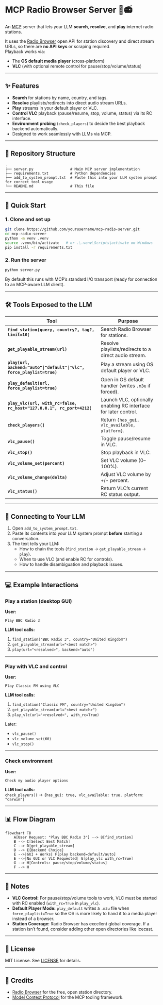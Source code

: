 # MCP Radio Browser Server 🎵📻

An [MCP](https://modelcontextprotocol.io) server that lets your LLM **search**, **resolve**, and **play** internet radio stations.

It uses the [Radio Browser](https://www.radio-browser.info) open API for station discovery and direct stream URLs, so there are **no API keys** or scraping required.  
Playback works via:
- The **OS default media player** (cross-platform)
- **VLC** (with optional remote control for pause/stop/volume/status)

---

## ✨ Features

- **Search** for stations by name, country, and tags.
- **Resolve** playlists/redirects into direct audio stream URLs.
- **Play** streams in your default player or VLC.
- **Control VLC** playback (pause/resume, stop, volume, status) via its RC interface.
- **Environment probing** (`check_players`) to decide the best playback backend automatically.
- Designed to work seamlessly with LLMs via MCP.

---

## 📂 Repository Structure

```
.
├── server.py                 # Main MCP server implementation
├── requirements.txt          # Python dependencies
├── add_to_system_prompt.txt  # Paste this into your LLM system prompt for correct tool usage
└── README.md                 # This file
```

---

## 🚀 Quick Start

### 1. Clone and set up

```bash
git clone https://github.com/yourusername/mcp-radio-server.git
cd mcp-radio-server
python -m venv .venv
source .venv/bin/activate   # or .\.venv\Scripts\activate on Windows
pip install -r requirements.txt
```

### 2. Run the server

```bash
python server.py
```

By default this runs with MCP’s standard I/O transport (ready for connection to an MCP-aware LLM client).

---

## 🛠 Tools Exposed to the LLM

| Tool | Purpose |
|------|---------|
| **`find_station(query, country?, tag?, limit=10)`** | Search Radio Browser for stations. |
| **`get_playable_stream(url)`** | Resolve playlists/redirects to a direct audio stream. |
| **`play(url, backend="auto"\|"default"\|"vlc", force_playlist=true)`** | Play a stream using OS default player or VLC. |
| **`play_default(url, force_playlist=true)`** | Open in OS default handler (writes `.m3u` if forced). |
| **`play_vlc(url, with_rc=false, rc_host="127.0.0.1", rc_port=4212)`** | Launch VLC, optionally enabling RC interface for later control. |
| **`check_players()`** | Return `{has_gui, vlc_available, platform}`. |
| **`vlc_pause()`** | Toggle pause/resume in VLC. |
| **`vlc_stop()`** | Stop playback in VLC. |
| **`vlc_volume_set(percent)`** | Set VLC volume (0–100%). |
| **`vlc_volume_change(delta)`** | Adjust VLC volume by +/- percent. |
| **`vlc_status()`** | Return VLC’s current RC status output. |

---

## 🧠 Connecting to Your LLM

1. Open `add_to_system_prompt.txt`.
2. Paste its contents into your LLM system prompt **before** starting a conversation.
3. The text tells your LLM:
   - How to chain the tools (`find_station` → `get_playable_stream` → `play`).
   - When to use VLC (and enable RC for controls).
   - How to handle disambiguation and playback issues.

---

## 💻 Example Interactions

### Play a station (desktop GUI)  
**User:**  
```
Play BBC Radio 3
```  
**LLM tool calls:**  
1. `find_station("BBC Radio 3", country="United Kingdom")`  
2. `get_playable_stream(url="<best match>")`  
3. `play(url="<resolved>", backend="auto")`  

---

### Play with VLC and control  
**User:**  
```
Play Classic FM using VLC
```  
**LLM tool calls:**  
1. `find_station("Classic FM", country="United Kingdom")`  
2. `get_playable_stream(url="<best match>")`  
3. `play_vlc(url="<resolved>", with_rc=True)`  

Later:  
- `vlc_pause()`  
- `vlc_volume_set(60)`  
- `vlc_stop()`

---

### Check environment  
**User:**  
```
Check my audio player options
```  
**LLM tool calls:**  
`check_players()` → `{has_gui: true, vlc_available: true, platform: "darwin"}`

---

## 📊 Flow Diagram

```mermaid
flowchart TD
    A[User Request: "Play BBC Radio 3"] --> B[find_station]
    B --> C[Select Best Match]
    C --> D[get_playable_stream]
    D --> E{Backend Choice}
    E -->|GUI + Works| F[play backend=default/auto]
    E -->|No GUI or VLC Requested| G[play_vlc with_rc=True]
    G --> H[Controls: pause/stop/volume/status]
    F --> H
```

---

## 🔧 Notes

- **VLC Control:** For pause/stop/volume tools to work, VLC must be started with RC enabled (`with_rc=True` in `play_vlc`).
- **Default Player Mode:** `play_default` writes a `.m3u` file when `force_playlist=True` so the OS is more likely to hand it to a media player instead of a browser.
- **Station Coverage:** Radio Browser has excellent global coverage. If a station isn’t found, consider adding other open directories like Icecast.

---

## 📜 License

MIT License. See [LICENSE](LICENSE) for details.

---

## 🙌 Credits

- [Radio Browser](https://www.radio-browser.info) for the free, open station directory.
- [Model Context Protocol](https://modelcontextprotocol.io) for the MCP tooling framework.
